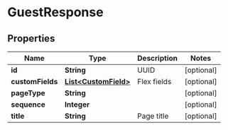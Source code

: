 

# GuestResponse

## Properties

Name | Type | Description | Notes
------------ | ------------- | ------------- | -------------
**id** | **String** | UUID |  [optional]
**customFields** | [**List&lt;CustomField&gt;**](CustomField.md) | Flex fields |  [optional]
**pageType** | **String** |  |  [optional]
**sequence** | **Integer** |  |  [optional]
**title** | **String** | Page title |  [optional]




